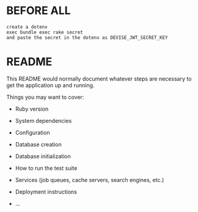 # BEFORE ALL 

    create a dotenv
    exec bundle exec rake secret
    and paste the secret in the dotenv as DEVISE_JWT_SECRET_KEY

# README

This README would normally document whatever steps are necessary to get the
application up and running.

Things you may want to cover:

* Ruby version

* System dependencies

* Configuration

* Database creation

* Database initialization

* How to run the test suite

* Services (job queues, cache servers, search engines, etc.)

* Deployment instructions

* ...
